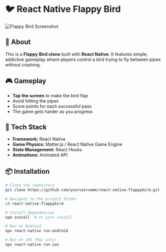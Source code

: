 # 🐦 React Native Flappy Bird  

![Flappy Bird Screenshot](https://i.imgur.com/oxEcv3Q.png)

## 📖 About  
This is a **Flappy Bird clone** built with **React Native**. It features simple, addictive gameplay where players control a bird trying to fly between pipes without crashing.  

## 🎮 Gameplay  
- **Tap the screen** to make the bird flap  
- Avoid hitting the pipes  
- Score points for each successful pass  
- The game gets harder as you progress  

## 🎨 Tech Stack  
- **Framework:** React Native  
- **Game Physics:** Matter.js / React Native Game Engine  
- **State Management:** React Hooks  
- **Animations:** Animated API  

## 📦 Installation  

```bash
# Clone the repository
git clone https://github.com/yourusername/react-native-flappybird.git

# Navigate to the project folder
cd react-native-flappybird

# Install dependencies
npm install  # or yarn install

# Run on Android
npx react-native run-android

# Run on iOS (Mac only)
npx react-native run-ios

